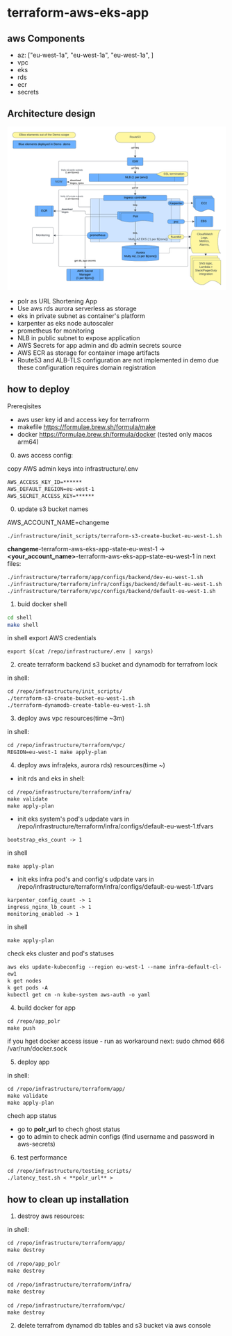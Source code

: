 # terraform-aws-eks-app

## aws Components

- az: ["eu-west-1a", "eu-west-1a", "eu-west-1a", ]
- vpc
- eks
- rds
- ecr
- secrets

## Architecture design

![Architecture design](./docs/eks.png)

- polr as URL Shortening App
- Use aws rds aurora serverless as storage
- eks in private subnet as container's platform
- karpenter as eks node autoscaler
- prometheus for monitoring
- NLB in public subnet to expose application
- AWS Secrets for app admin and db admin secrets source
- AWS ECR as storage for container image artifacts
- Route53 and ALB-TLS configuration are not implemented in demo due these configuration requires domain registration


## how to deploy 

Prereqisites
- aws user key id  and access key for terrafrorm 
- makefile https://formulae.brew.sh/formula/make
- docker https://formulae.brew.sh/formula/docker
(tested only macos arm64) 

0. aws access config:

copy AWS admin keys into infrastructure/.env
```
AWS_ACCESS_KEY_ID=******
AWS_DEFAULT_REGION=eu-west-1
AWS_SECRET_ACCESS_KEY=******
```
0. update s3 bucket names

AWS_ACCOUNT_NAME=changeme

```
./infrastructure/init_scripts/terraform-s3-create-bucket-eu-west-1.sh
```

**changeme**-terraform-aws-eks-app-state-eu-west-1 -> **<your_account_name>**-terraform-aws-eks-app-state-eu-west-1
in next files:

```
./infrastructure/terraform/app/configs/backend/dev-eu-west-1.sh
./infrastructure/terraform/infra/configs/backend/default-eu-west-1.sh
./infrastructure/terraform/vpc/configs/backend/default-eu-west-1.sh

```


1. buid docker shell

``` bash
cd shell
make shell
```

in shell export AWS credentials
``` shell
export $(cat /repo/infrastructure/.env | xargs)
```

2. create terraform backend s3 bucket and dynamodb for terrafrom lock

in shell:
``` shell
cd /repo/infrastructure/init_scripts/
./terraform-s3-create-bucket-eu-west-1.sh
./terraform-dynamodb-create-table-eu-west-1.sh
```

3. deploy aws vpc resources(time ~3m)

in shell:
``` shell
cd /repo/infrastructure/terraform/vpc/
REGION=eu-west-1 make apply-plan
```

4. deploy aws infra(eks, aurora rds) resources(time ~)

- init rds and eks
in shell:
``` shell
cd /repo/infrastructure/terraform/infra/
make validate
make apply-plan
```
- init eks system's pod's
udpdate vars in /repo/infrastructure/terraform/infra/configs/default-eu-west-1.tfvars
```
bootstrap_eks_count -> 1
```
in shell
``` shell
make apply-plan
```
- init eks infra pod's and config's
udpdate vars in /repo/infrastructure/terraform/infra/configs/default-eu-west-1.tfvars
```
karpenter_config_count -> 1
ingress_nginx_lb_count -> 1
monitoring_enabled -> 1
```
in shell
``` shell
make apply-plan
```

check eks cluster and pod's statuses
``` shell
aws eks update-kubeconfig --region eu-west-1 --name infra-default-cl-ew1
k get nodes
k get pods -A
kubectl get cm -n kube-system aws-auth -o yaml
```

4. build docker for app

``` shell
cd /repo/app_polr
make push
```
if you hget docker access issue - run as workaround next:
sudo chmod 666 /var/run/docker.sock

5. deploy app

in shell:
``` shell
cd /repo/infrastructure/terraform/app/
make validate
make apply-plan
```

chech app status

 - go to **polr_url** to chech ghost status
 - go to admin to check admin configs (find username and password in aws-secrets)

6. test performance
``` shell
cd /repo/infrastructure/testing_scripts/
./latency_test.sh < **polr_url** >
```

## how to clean up installation

1. destroy aws resources:

in shell:
``` shell
cd /repo/infrastructure/terraform/app/
make destroy

cd /repo/app_polr
make destroy

cd /repo/infrastructure/terraform/infra/
make destroy

cd /repo/infrastructure/terraform/vpc/
make destroy

```

2. delete terrafrom  dynamod db tables and s3 bucket via aws console


